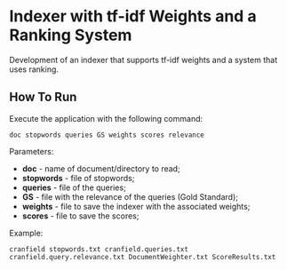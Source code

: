 # Indexer with tf-idf Weights and a Ranking System
Development of an indexer that supports tf-idf weights and a system that uses ranking.

## How To Run
Execute the application with the following command:
```
doc stopwords queries GS weights scores relevance
```
Parameters:
- **doc** - name of document/directory to read;
- **stopwords** - file of stopwords;
- **queries** - file of the queries;
- **GS** - file with the relevance of the queries (Gold Standard);
- **weights** - file to save the indexer with the associated weights;
- **scores** - file to save the scores;

Example:
```
cranfield stopwords.txt cranfield.queries.txt cranfield.query.relevance.txt DocumentWeighter.txt ScoreResults.txt
```
